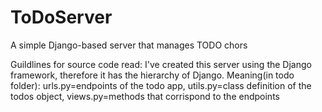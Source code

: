 # ToDoServer
A simple Django-based server that manages TODO chors

Guildlines for source code read:
I've created this server using the Django framework, therefore it has the hierarchy of Django.
Meaning(in todo folder):
urls.py=endpoints of the todo app, utils.py=class definition of the todos object, views.py=methods that corrispond to the endpoints
